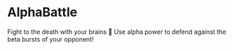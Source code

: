 # AlphaBattle
Fight to the death with your brains 🤯
Use alpha power to defend against the beta bursts of your opponent!
